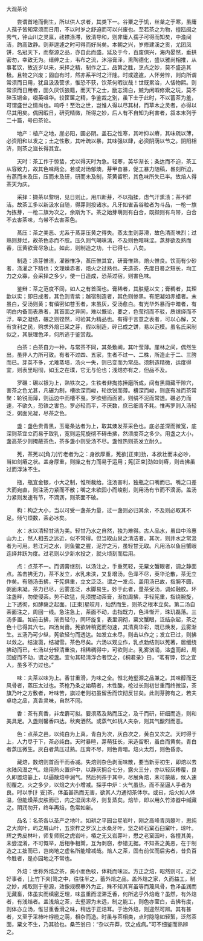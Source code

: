 大观茶论

　　尝谓首地而倒生，所以供人求者，其类下一。谷粟之于饥，丝枲之于寒，虽庸人孺子皆知常须而日用，不以时岁之舒迫而可以兴废也。至若茶之为物，擅瓯闽之秀气，钟山川之灵禀，祛襟涤滞，致清导和，则非庸人孺子可得而知矣，中澹间洁，韵高致静。则非遑遽之时可得而好尚矣。本朝之兴，岁修建溪之贡，尤团凤饼，名冠天下，而壑源之品，亦自此而盛。延及于今，百废俱兴，海内晏然，垂拱密勿，幸致无为。缙绅之士，韦布之流，沐浴膏泽，熏陶德化，盛以雅尚相推，从事茗饮，故近岁以来，采择之精，制作之工，品第之胜，烹点之妙，莫不盛造其极。且物之兴废；固自有时，然亦系平时之汗隆。时或遑遽，人怀劳悴，则向所谓常须而日用，犹且汲汲营求，惟恐不获，饮茶何暇议哉！世既累洽，人恬物熙。则常须而日用者，固久厌饫狼籍，而天下之士，励志清白，兢为闲暇修索之玩，莫不碎玉锵金，啜英咀华。较筐箧之精，争鉴裁之别，虽下士于此时，不以蓄茶为羞，可谓盛世之情尚也。呜呼！至治之世，岂惟人得以尽其材，而草木之灵者，亦得以尽其用矣。偶因暇日，研究精微，所得之妙，后人有不自知为利害者，叙本末列于二十篇，号曰茶论。

　　地产：植产之地，崖必阳，圃必阴。盖石之性寒，其叶抑以瘠，其味疏以薄，必资阳和以发之；土之性敷，其叶疏以暴，其味强以肆，必资阴荫以节之。阴阳相济，则茶之滋长得其宜。

　　天时：茶工作于惊蛰，尤以得天时为急。轻寒，英华渐长；条达而不迫，茶工从容致力，故其色味两全。若或对炀郁燠，芽甲奋暴，促工暴力随稿，晷刻所迫，有蒸而未及压，压而未及研，研而未及制，茶黄留积，其色味所失已半。故焙人得茶天为庆。

　　采择：撷茶以黎明，见日则止。用爪断芽，不以指揉，虑气汗熏渍；茶不鲜洁。故茶工多以新汲水自随，得芽则投诸水。凡牙如雀舌谷粒者为斗品，一枪一旗为拣芽，一枪二旗为次之，余斯为下。茶之始芽萌则有白合，既撷则有鸟带，白合不去害茶味，鸟带不去害茶色。

　　蒸压：茶之美恶、尤系于蒸芽压黄之得失。蒸太生则芽滑，故色清而味烈；过熟则芽烂，故茶色赤而不胶。压久则气竭昧漓，不及则色暗昧涩。蒸芽欲及熟而香，压黄欲膏尽急止。如此，则制造之功，十已得七、八矣。

　　制造：涤芽惟洁，濯器惟净，蒸压惟其宜，研膏惟熟，焙火惟良。饮而有少砂者，涤濯之下精也；文理燥赤者，焙火之过熟也。夫造茶，先度日晷之短长，均工力之众寡，会采择之多少，使一日造成，恐茶过宿，则害色味。

　　鉴辩：茶之范度不同，如人之有首面也。膏稀者，其肤蹙以文；膏稠者，其理歙以实；即日成者，其色则青紫；越宿制造者，其色则惨黑。有肥凝如赤蜡者。末虽白，受汤则黄；有缜密如苍玉者，末虽灰，受汤愈白。有光华外暴而中暗者，有明白内备而表质者，其首面之异同，难以慨论，要之，色莹彻而不驳，质缤绎而不浮，举之凝结，碾之则铿然，可验其为精品也。有得于言意之表者，可以心解，又有贪利之民，购求外焙已采之芽，假以制造，碎已成之饼，易以范模。虽名氏采制似之，其肤理色泽，何所逃于鉴赏哉。

　　白茶：白茶自力一种，与常茶不同，其条敷阐，其叶莹薄。崖林之间，偶然生出，虽非人力所可致。有者不过四、五家，生者不过一、二株，所造止于二、三胯而已。芽英不多，尤难蒸培，汤火一失，则已变而为常品。须制造精微，运度得宜，则表里昭彻，如玉之在璞，它无与伦也；浅焙亦有之，但品不及。

　　罗碾：碾以银为上，熟铁次之，生铁者非掏拣捶磨所成，间有黑屑藏干隙穴，害茶之色尤甚，凡碾为制，槽欲深而峻，轮欲锐而薄。槽深而峻，则底有准而茶常聚：轮锐而薄，则运边中而槽不戛。罗欲细而面紧，则绢不泥而常透。碾必力而速，不欲久，恐铁之害色。罗必轻而平，不厌数，庶已细青不耗。惟再罗则入汤轻泛，粥面光凝，尽茶之色。

　　盏：盏色贵青黑，玉毫条达者为上，取其燠发茶采色也。底必差深而微宽，底深则茶宜立而易于取乳，宽则运筅旋彻不碍击拂，然须度茶之多少。用盏之大小，盏高茶少则掩蔽茶色，茶多盏小则受汤不尽。盏惟热则茶发立耐久。

　　筅，茶筅以[角力]竹老者为之：身欲厚重，筅欲[正束]劲，本欲壮而未必吵，当如剑瘠之状。盖身厚重，则操之有力而易于运用；筅[正束]劲如剑瘠，则击拂虽过而浮沫不生。

　　瓶，瓶宜金银，小大之制，惟所裁给。注汤害利，独瓶之口嘴而已。嘴之口差大而宛直，则注汤力紧而不散；嘴之未欲园小而峻削，则用汤有节而不滴沥。盖汤力紧则发速有节，不滴沥，则茶面不破。

　　构：构之大小，当以可受一盏茶为量，过一盏则必归其余，不及则必取其不足。倾勺烦数，茶必冰矣。

　　水：水以清轻甘洁为美。轻甘乃水之自然，独为难得。古人品水，虽曰中泠惠山为上，然人相去之远近，似不常得。但当取山泉之清洁者。其次，则井水之常汲者为可用。若江河之水，则鱼鳖之腥，泥泞之污，虽轻甘无取。凡用汤以鱼目蟹眼连绎并跃为度。过老则以少新水投之，就火顷刻而后用。

　　点：点茶不一。而调膏继刻，以汤注之，手重筅轻，无粟文蟹眼者，调之静面点。盖击拂无力，茶不发立，水乳未浃，又复增汤，色泽不尽，英华沦散，茶无立作矣。有随汤击拂，干筅俱重，立文泛泛。谓之一发点、盖用汤已故，指腕不圆，粥面未凝。茶力已尽，云雾虽泛，水脚易生。妙于此者，量茶受汤，调如融胶。环注盏畔，勿使侵茶。势不砍猛，先须搅动茶膏，渐加周拂，手轻筅重，指绕腕旋，上下透彻，如酵蘖之起面。[正束]星皎月，灿然而生，则茶之根本立矣。第二汤自茶面注之，周回一线。急注急上，茶面不动，击指既力，色泽惭开，珠玑磊落。三汤多置。如前击拂，渐贵轻匀，同环旋复，表里洞彻，粟文蟹眼，泛结杂起，茶之色十已得其六七。四汤尚啬。筅欲转稍宽而勿速，其清真华彩，既已焕发，云雾渐生。五汤乃可少纵，筅欲轻匀而透达。如发立未尽，则击以作之；发立已过，则拂以敛之。结浚霭，结凝雪。茶色尽矣。六汤以观立作，乳点勃结则以筅著，居缓绕拂动而已，七汤以分轻清重浊，相稀稠得中，可欲则止。乳雾汹涌，溢盏而起，周回旋而不动，谓之咬盏。宜匀其轻清浮合者饮之，《桐君录》曰，“茗有饽，饮之宜人，虽多不力过也。”

　　味：夫茶以味为上。香甘重滑，为味之全。惟北苑壑源之品兼之。其味醇而乏风骨者，蒸压太过也。茶枪乃条之始萌者，木性酸，枪过长则初甘重而终微涩，茶旗乃叶之方敷者，叶味苦，旗过老则初虽留舌而饮彻反甘矣。此则芽胯有之，若夫卓绝之品，真香灵味，自然不同。

　　香：茶有真香，非龙麝可拟。要须蒸及熟而压之，及千而研，研细而造，则和美具足。入盏则馨香四达。秋爽洒然。或蒸气如桃人夹杂，则其气酸烈而恶。

　　色：点茶之邑，以纯白为上真，青白为次，灰白次之，黄白又次之。天时得于上，人力尽于下，茶必纯白。天时暴暄，芽萌狂长，采造留积，虽白而黄矣。青白者蒸压微生。灰白者蒸压过熟。压膏不尽，则色青暗。焙火太烈，则色昏赤。

　　藏焙，数焙则首面干而香减。失焙则杂色剥而味散，要当新芽初生，即焙以去水陆风湿之气。焙用热火置炉中，以静灰拥合七分，露火三分，亦以轻灰糁覆，良久即置焙篓上，以逼散焙中润气。然后列茶于其中，尽展角焙，未可蒙蔽，候人速彻覆之。火之多少，以焙之大小增减。探手中炉：火气虽热，而不至逼人手者为良。时以手[扌妥]茶，体虽甚热而无害，欲其人力通彻茶体尔。或曰，焙火如人体温，但能燥茶皮肤而已，内之湿润未尽，则复蒸矣。焙毕，即以用久竹漆器中缄藏之。阴润勿开，终年再焙，色常如新。

　　品名：名茶各以圣产之地叶。如耕之平园台星岩叶，刚之高峰青凤髓叶，思纯之大岚叶，屿之屑山叶，五崇柞之罗汉上水桑牙叶，坚之碎石窠石臼窠叶，琼叶。辉之秀皮林叶，师复师贶之虎岩叶，椿之无又岩芽叶，懋之老窠园叶，各擅其美，未尝混淆，不可慨举，后相争相鬻，互为剥窃，参错无据。不知茶之美恶，在于制造之工拙而已，岂岗地之虚名所能增减哉。焙人之茶，固有前优而后劣者，昔负百今胜者，是亦园地之不常也。

　　外焙：世称外焙之茶，脔小而色驳，体耗而味淡。方正之焙，昭然则可。近之好事者，[上竹下夹]笥之中，往往半之，蓄外焙之品。盖外焙之家，久而益工，制之妙，咸取则于壑源，效像规模摹外为正，殊不知其宵虽等而蔑风骨，色泽虽润而无藏畜，体虽实而缜密乏理，味虽重而涩滞乏香，何所逃乎外焙哉？虽然，有外焙者，有浅焙者。盖浅焙之茶，去壑源为未远，制之能工，则色亦莹白，击拂有度，则体亦立汤，惟甘重香滑之味，稍远于正焙耳。于治外焙，则迎然可辨。其有甚者，又至于采柿叶桴榄之萌，相杂而造。时虽与茶相类，点时隐隐如轻絮，泛然茶面，粟文不生，乃其验也。桑苎翁曰：“杂以卉莽，饮之成病。”可不细鉴而熟辨之。

